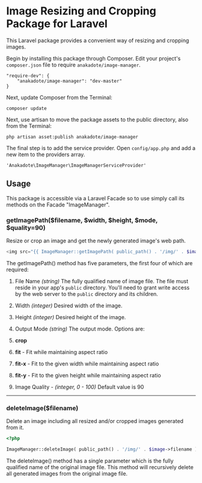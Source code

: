 # Image Resizing and Cropping Package for Laravel

This Laravel package provides a convenient way of resizing and cropping images.

Begin by installing this package through Composer. Edit your project's `composer.json` file to require `anakadote/image-manager`.

	"require-dev": {
		"anakadote/image-manager": "dev-master"
	}

Next, update Composer from the Terminal:

    composer update

Next, use artisan to move the package assets to the public directory, also from the Terminal:

    php artisan asset:publish anakadote/image-manager

The final step is to add the service provider. Open `config/app.php` and add a new item to the providers array.

    'Anakadote\ImageManager\ImageManagerServiceProvider'


## Usage

This package is accessible via a Laravel Facade so to use simply call its methods on the Facade "ImageManager".


### getImagePath($filename, $width, $height, $mode, $quality=90)

Resize or crop an image and get the newly generated image's web path.

```php
<img src="{{ ImageManager::getImagePath( public_path() . '/img/' . $image->filename, 250, 200, 'crop' ) }}" alt="">

```

The getImagePath() method has five parameters, the first four of which are required:

1. File Name *(string)* The fully qualified name of image file. The file must reside in your app's `public` directory. You'll need to grant write access by the web server to the `public` directory and its children.

2. Width *(integer)* Desired width of the image.

3. Height *(integer)* Desired height of the image.
4. Output Mode *(string)* The output mode. Options are:
  1. **crop**
  2. **fit** - Fit while maintaining aspect ratio
  3. **fit-x** - Fit to the given width while maintaining aspect ratio
  4. **fit-y** - Fit to the given height while maintaining aspect ratio

5. Image Quality - *(integer, 0 - 100)* Default value is 90


***


### deleteImage($filename)

Delete an image including all resized and/or cropped images generated from it.

```php
<?php

ImageManager::deleteImage( public_path() . '/img/' . $image->filename );

```

The deleteImage() method has a single parameter which is the fully qualified name of the original image file. This method will recursively delete all generated images from the original image file.
